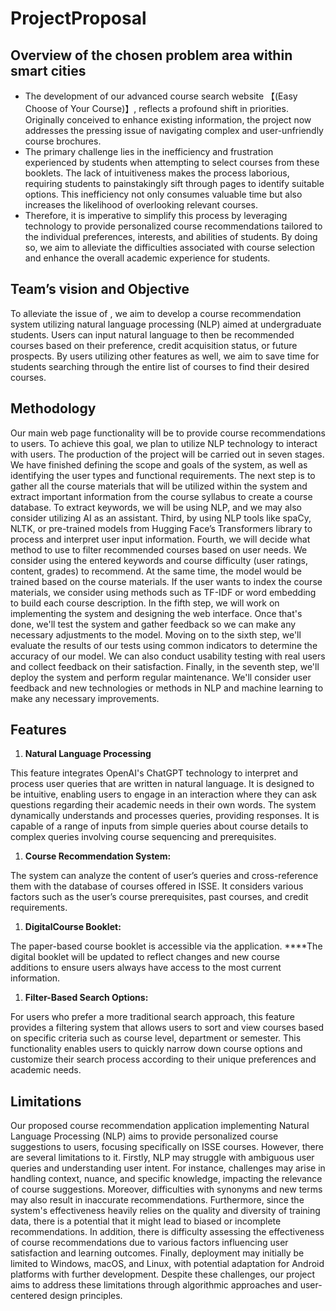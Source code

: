 # ProjectProposal

## Overview of the chosen problem area within smart cities
* The development of our advanced course search website 【(Easy Choose of Your Course)】, reflects a profound shift in priorities. 
Originally conceived to enhance existing information, the project now addresses the pressing issue of navigating complex and user-unfriendly course brochures.
* The primary challenge lies in the inefficiency and frustration experienced by students when attempting to select courses from these booklets. 
The lack of intuitiveness makes the process laborious, requiring students to painstakingly sift through pages to identify suitable options. This inefficiency not only consumes valuable time but also increases the likelihood of overlooking relevant courses.
* Therefore, it is imperative to simplify this process by leveraging technology to provide personalized course recommendations tailored to the individual preferences, interests, and abilities of students. 
By doing so, we aim to alleviate the difficulties associated with course selection and enhance the overall academic experience for students.

## Team’s vision and Objective
To alleviate the issue of <problem>, we aim to develop a course recommendation system utilizing natural language processing (NLP) aimed at undergraduate students. 
Users can input natural language to then be recommended courses based on their preference, credit acquisition status, or future prospects. 
By users utilizing other features as well, we aim to save time for students searching through the entire list of courses to find their desired courses.

## Methodology
Our main web page functionality will be to provide course recommendations to users. 
To achieve this goal, we plan to utilize NLP technology to interact with users. 
The production of the project will be carried out in seven stages. 
We have finished defining the scope and goals of the system, as well as identifying the user types and functional requirements. 
The next step is to gather all the course materials that will be utilized within the system and extract important information from the course syllabus to create a course database. 
To extract keywords, we will be using NLP, and we may also consider utilizing AI as an assistant. 
Third, by using NLP tools like spaCy, NLTK, or pre-trained models from Hugging Face’s Transformers library to process and interpret user input information. 
Fourth, we will decide what method to use to filter recommended courses based on user needs. 
We consider using the entered keywords and course difficulty (user ratings, content, grades) to recommend. 
At the same time, the model would be trained based on the course materials. If the user wants to index the course materials, we consider using methods such as TF-IDF or word embedding to build each course description. 
In the fifth step, we will work on implementing the system and designing the web interface. Once that's done, we'll test the system and gather feedback so we can make any necessary adjustments to the model. 
Moving on to the sixth step, we'll evaluate the results of our tests using common indicators to determine the accuracy of our model. 
We can also conduct usability testing with real users and collect feedback on their satisfaction. 
Finally, in the seventh step, we'll deploy the system and perform regular maintenance. 
We'll consider user feedback and new technologies or methods in NLP and machine learning to make any necessary improvements.

## Features
1. **Natural Language Processing**

This feature integrates OpenAI's ChatGPT technology to interpret and process user queries that are written in natural language. It is designed to be intuitive, enabling users to engage in an interaction where they can ask questions regarding their academic needs in their own words. The system dynamically understands and processes queries, providing responses. It is capable of a range of inputs from simple queries about course details to complex queries involving course sequencing and prerequisites.

1. **Course Recommendation System:**

The system can analyze the content of user’s queries and cross-reference them with the database of courses offered in ISSE. It considers various factors such as the user’s course prerequisites, past courses, and credit requirements.

1. **DigitalCourse Booklet:**

The paper-based course booklet is accessible via the application. ****The digital booklet will be updated to reflect changes and new course additions to ensure users always have access to the most current information.

1. **Filter-Based Search Options:**

For users who prefer a more traditional search approach, this feature provides a filtering system that allows users to sort and view courses based on specific criteria such as course level, department or semester. This functionality enables users to quickly narrow down course options and customize their search process according to their unique preferences and academic needs.

## Limitations
Our proposed course recommendation application implementing Natural Language Processing (NLP) aims to provide personalized course suggestions to users, focusing specifically on ISSE courses. However, there are several limitations to it. 
Firstly, NLP may struggle with ambiguous user queries and understanding user intent. For instance, challenges may arise in handling context, nuance, and specific knowledge, impacting the relevance of course suggestions. Moreover, difficulties with synonyms and new terms may also result in inaccurate recommendations. 
Furthermore, since the system's effectiveness heavily relies on the quality and diversity of training data, there is a potential that it might lead to biased or incomplete recommendations. 
In addition, there is difficulty assessing the effectiveness of course recommendations due to various factors influencing user satisfaction and learning outcomes. 
Finally, deployment may initially be limited to Windows, macOS, and Linux, with potential adaptation for Android platforms with further development. 
Despite these challenges, our project aims to address these limitations through algorithmic approaches and user-centered design principles.
